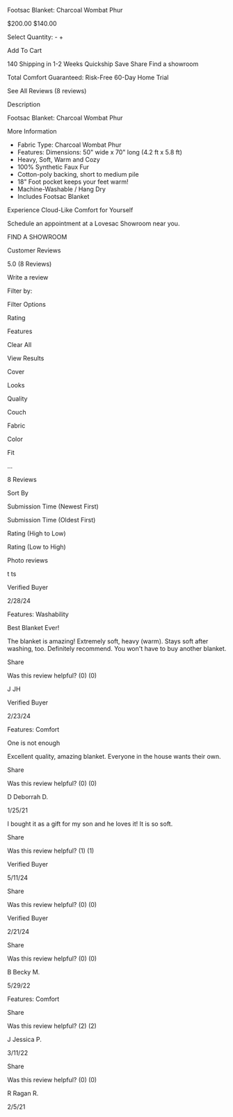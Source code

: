 Footsac Blanket: Charcoal Wombat Phur

$200.00 $140.00

Select Quantity: - +

Add To Cart

140 Shipping in 1-2 Weeks Quickship Save Share Find a showroom

Total Comfort Guaranteed: Risk-Free 60-Day Home Trial

See All Reviews (8 reviews)

Description

Footsac Blanket: Charcoal Wombat Phur

More Information

- Fabric Type: Charcoal Wombat Phur
- Features: Dimensions: 50" wide x 70" long (4.2 ft x 5.8 ft)
- Heavy, Soft, Warm and Cozy
- 100% Synthetic Faux Fur
- Cotton-poly backing, short to medium pile
- 18" Foot pocket keeps your feet warm!
- Machine-Washable / Hang Dry
- Includes Footsac Blanket

Experience Cloud-Like Comfort for Yourself

Schedule an appointment at a Lovesac Showroom near you.

FIND A SHOWROOM

Customer Reviews

5.0 (8 Reviews)

Write a review

Filter by:

Filter Options

Rating

Features

Clear All

View Results

Cover

Looks

Quality

Couch

Fabric

Color

Fit

...

8 Reviews

Sort By

Submission Time (Newest First)

Submission Time (Oldest First)

Rating (High to Low)

Rating (Low to High)

Photo reviews

t ts

Verified Buyer

2/28/24

Features: Washability

Best Blanket Ever!

The blanket is amazing! Extremely soft, heavy (warm). Stays soft after washing, too. Definitely recommend. You won't have to buy another blanket.

Share

Was this review helpful? (0) (0)

J JH

Verified Buyer

2/23/24

Features: Comfort

One is not enough

Excellent quality, amazing blanket. Everyone in the house wants their own.

Share

Was this review helpful? (0) (0)

D Deborrah D.

1/25/21

I bought it as a gift for my son and he loves it! It is so soft.

Share

Was this review helpful? (1) (1)

Verified Buyer

5/11/24

Share

Was this review helpful? (0) (0)

Verified Buyer

2/21/24

Share

Was this review helpful? (0) (0)

B Becky M.

5/29/22

Features: Comfort

Share

Was this review helpful? (2) (2)

J Jessica P.

3/11/22

Share

Was this review helpful? (0) (0)

R Ragan R.

2/5/21